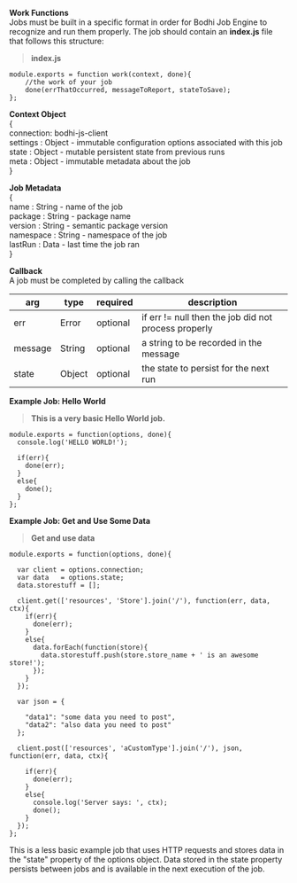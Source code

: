 **Work Functions** <br>
Jobs must be built in a specific format in order for Bodhi Job Engine to recognize and run them properly. The job should contain an **index.js** file that follows this structure:

> **index.js**

```
module.exports = function work(context, done){
    //the work of your job
    done(errThatOccurred, messageToReport, stateToSave);
};

```

**Context Object** <br>
{ <br>
 connection: bodhi-js-client <br>
 settings  : Object - immutable configuration options associated with this job <br>
 state     : Object - mutable persistent state from previous runs <br>
 meta      : Object - immutable metadata about the job <br>
}

**Job Metadata** <br>
{ <br>
    name      : String - name of the job <br>
    package   : String - package name <br>
    version   : String - semantic package version <br>
    namespace : String - namespace of the job <br>
    lastRun   : Data   - last time the job ran <br>
} <br>

**Callback** <br>
A job must be completed by calling the callback

arg     | type   | required | description
--------|--------|----------|----------
err     | Error  | optional | if err != null then the job did not process properly
message | String | optional | a string to be recorded in the message
state   | Object | optional | the state to persist for the next run


**Example Job: Hello World**

> **This is a very basic Hello World job.**

```
module.exports = function(options, done){
  console.log('HELLO WORLD!');

  if(err){
    done(err);
  }
  else{
    done();
  }
};
```

**Example Job: Get and Use Some Data**
> **Get and use data**

```
module.exports = function(options, done){

  var client = options.connection;
  var data   = options.state;
  data.storestuff = [];

  client.get(['resources', 'Store'].join('/'), function(err, data, ctx){
    if(err){
      done(err);
    }
    else{
      data.forEach(function(store){
        data.storestuff.push(store.store_name + ' is an awesome store!');
      });
    }
  });

  var json = {

    "data1": "some data you need to post",
    "data2": "also data you need to post"
  };

  client.post(['resources', 'aCustomType'].join('/'), json, function(err, data, ctx){

    if(err){
      done(err);
    }
    else{
      console.log('Server says: ', ctx);
      done();
    }
  });
};

```

This is a less basic example job that uses HTTP requests and stores data in the "state" property of the options object. Data stored in the state property persists between jobs and is available in the next execution of the job.